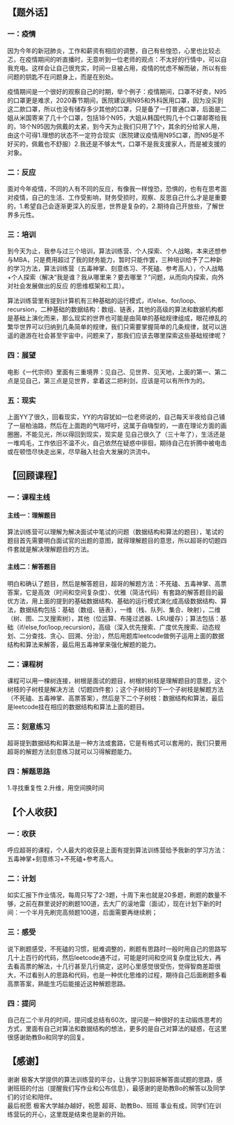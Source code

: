 ## 【题外话】

### 一：疫情
因为今年的新冠肺炎，工作和薪资有相应的调整，自己有些惶恐，心里也比较忐忑，在疫情期间的听直播时，无意听到一位老师的观点：不太好的行情中，可以自我充电。这样会让自己很充实，时间一旦被占用，疫情的忧虑不解而破，所以有些问题的钥匙不在问题身上，而是在别处。

疫情期间是一个很好的观察自己的时期，举个例子：疫情期间，口罩不好卖，N95的口罩更是难求，2020春节期间，医院建议用N95和外科医用口罩，因为没买到这二款口罩，所以也没有储存多少其他的口罩，只是备了一打普通口罩，后面是二姐从米国寄来了几十个口罩，包括18个N95，大姐从韩国代购几十个口罩邮寄给我的，18个N95因为佩戴的太紧，到今天为止我们只用了1个，其余的分给家人用，由这个可得1.理想的状态不一定符合现实（医院建议疫情用N95口罩，而N95是不好买的，佩戴也不舒服）2.我还是不够太气，口罩不是我支援家人，而是被支援的对象。

### 二：反应
面对今年疫情，不同的人有不同的反应，有像我一样惶恐，恐惧的，也有在思考面对疫情，自己的生活、工作受影响，财务受损时，观察、反思自己什么才是是重要的，1.希望自己会逐渐更深入的反思，世界是复杂的，2.期待自己开放些，了解世界多元性。

### 三：培训

到今天为止，我参与过三个培训，算法训练营、个人探索、个人战略，本来还想参与MBA，只是费用超过了我的财务能力，暂时只能作罢，三种培训给予了二种新的学习方法，算法训练营（五毒神掌、刻意练习、不死磕、参考高人），个人战略+个人探索（解决“我是谁？我从哪里来？要去哪里？”问题，从而向内探索，向外对社会发展做出的反应 的思维框架和工具）。

算法训练营里有提到计算机有三种基础的运行模式，if/else、for/loop、recursion，二种基础的数据结构：数组、链表，其他的高级的算法和数据机构都是基础上演化而来，那么现实的世界也可能是由简单的基础规律组成，眼花缭乱的繁华世界可以归纳到几条简单的规律，我们只需要掌握简单的几条规律，就可以逍遥的遨游在社会甚至宇宙中，问题来了，那我们应该去哪里探索这些基础规律呢？

### 四：展望

电影《一代宗师》里面有三重境界：见自己、见世界、见天地，上面的第一、第二点是见自己，第三点是见世界，拿着这二把利剑，应该是可以有所作为的。

### 五：现实

上面YY了很久，回看现实，YY的内容犹如一位老师说的，自己每天半夜给自己铺了一层柏油路，然后在上面跑的气喘吁吁，这属于自嗨型的，一直在理论方面的画圈圈，不能见光，所以得回到现实，现实是 见自己很久了（三十年了），生活还是一堆鸡毛，工作依旧不温不火，自己依然在疑惑中徘徊，期待自己在折腾中被电击或在顿悟尽快走出来，尽早融入社会大发展的洪流中。


## 【回顾课程】

### 一：课程主线

#### 主线一：理解题目
算法训练营可以理解为解决面试中笔试的问题（数据结构和算法的题目），笔试的题目首先需要明白面试官的出题的意图，就得理解题目的意思，所以超哥的切题四件套就是解决理解题目的方法。

#### 主线二：解答题目
明白和确认了题目，然后是解答题目，超哥的解题方法：不死磕、五毒神掌、高票答案，它是高效（时间和空间复杂度）、优雅（简洁代码）有套路的解答题目的最优方法，用上面的提到的基础数据结构、基础的运行模式演化成高级数据结构、算法，数据结构包括：基础（数组、链表），一维（栈、队列、集合、映射），二维（树、图、二叉搜索树），其他（位运算、布隆过滤器、LRU缓存）；算法包括：基础（if/else,for/loop,recursion)，高级（深入优先搜索、广度优先搜索、动态规划、二分查找、贪心、回溯、分治），然后用题库leetcode做例子运用上面的数据结构和算法来解答，最后用五毒神掌来强化解题的能力。

### 二：课程树
课程可以用一棵树连接，树根是面试的题目，树根的树枝是理解题目的意思，这个树枝的子树枝是解决方法（切题四件套）；这个子树枝的下一个子树枝是解题方法（不死磕、五毒神掌、高票答案），然后是下二个子树枝：数据结构和算法，最后是leetcode挂在相应的数据结构和算法上面的题目。

### 三：刻意练习
超哥提到数据结构和算法是一种方法或套路，它是有格式可以套用的，我们只要用超哥的解题方法刻意练习就可以习得解题能力。


### 四：解题思路
1.寻找重复性 2.升维，用空间换时间


## 【个人收获】

### 一：收获
呼应超哥的课程，个人最大的收获是上面有提到算法训练营给予我新的学习方法：五毒神掌+刻意练习+不死磕+参考高人。

### 二：计划
如实汇报下作业情况，每周只写了2-3题，十周下来也就是20多题，刷题的数量不够，之前在群里说好的刷题100道，去大厂的滚地雷（面试），现在计划下新的时间：一个半月先刷完高频题100道，后面需要再继续刷；

### 三：感受
说下刷题感受，不死磕的习惯，挺难调整的，刷题有思路时一般时用自己的思路写几十上百行的代码，然后leetcode通不过，可能是时间和空间复杂度比较大，再去看高票的解法，十几行甚至几行搞定，这时心里感觉很受伤，觉得智商差距很大，不过看别人的思路和代码，也是一种优化思维的过程，期待自己后面刷题多看高票答案，熟能生巧后能接近这种解题思路。

### 四：提问
自己在二个半月的时间，提问或总结有60次，提问是一种很好的主动锻炼思考的方式，里面有自己对算法和数据结构的想法，更多的是自己对算法的疑惑，在这里很感谢助教Bo和同学的回复。

## 【感谢】
谢谢 极客大学提供的算法训练营的平台，让我学习到超哥解答面试题的思路，感谢班班的付出（提醒我们写作业和公布信息），最感谢的是助教Bo的解答以及同学们的讨论和陪伴。  
最后祝愿 极客大学越办越好，祝愿 超哥、助教Bo、班班 事业有成，同学们在训练营玩的开心，这里既是结束也是新的开始。
